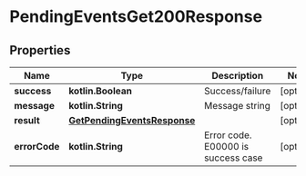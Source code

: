 
# PendingEventsGet200Response

## Properties
Name | Type | Description | Notes
------------ | ------------- | ------------- | -------------
**success** | **kotlin.Boolean** | Success/failure |  [optional]
**message** | **kotlin.String** | Message string |  [optional]
**result** | [**GetPendingEventsResponse**](GetPendingEventsResponse.md) |  |  [optional]
**errorCode** | **kotlin.String** | Error code. E00000 is success case |  [optional]



